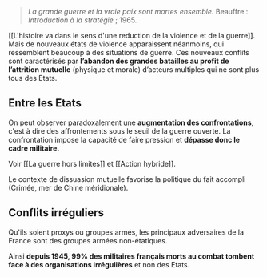 > *La grande guerre et la vraie paix sont mortes ensemble.*
> Beauffre : *Introduction à la stratégie* ; 1965. 

[[L'histoire va dans le sens d'une reduction de la violence et de la guerre]]. Mais de nouveaux états de violence apparaissent néanmoins, qui ressemblent beaucoup à des situations de guerre. Ces nouveaux conflits sont caractérisés par **l’abandon des grandes batailles au profit de l’attrition mutuelle** (physique et morale) d’acteurs multiples qui ne sont plus tous des Etats.

## Entre les Etats

On peut observer paradoxalement une **augmentation des confrontations**, c'est à dire des affrontements sous le seuil de la guerre ouverte. La confrontation impose la capacité de faire pression et **dépasse donc le cadre militaire.** 

Voir [[La guerre hors limites]] et [[Action hybride]].

Le contexte de dissuasion mutuelle favorise la politique du fait accompli (Crimée, mer de Chine méridionale). 

## Conflits irréguliers

Qu'ils soient proxys ou groupes armés, les principaux adversaires de la France sont des groupes armées non-étatiques.

Ainsi **depuis 1945, 99% des militaires français morts au combat tombent face à des organisations irrégulières** et non des Etats.